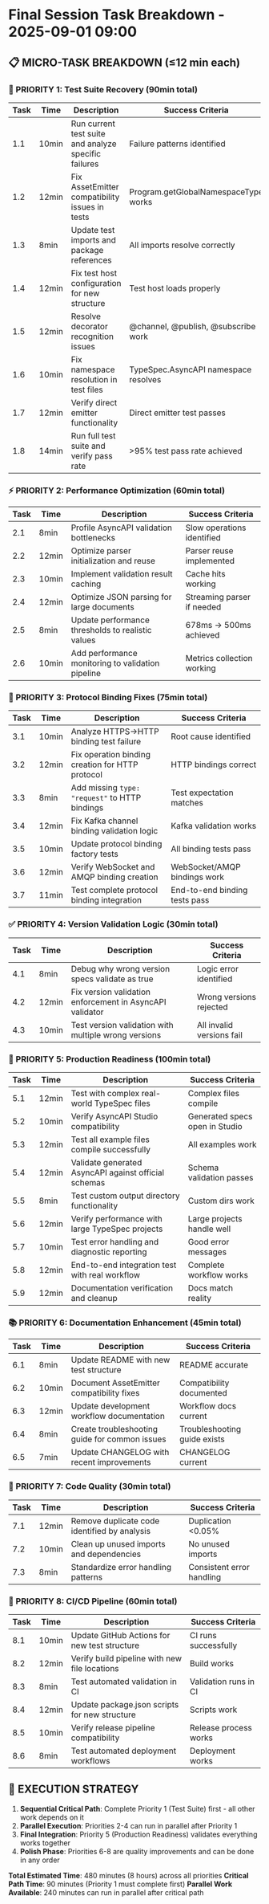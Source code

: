 # Final Session Task Breakdown - 2025-09-01 09:00

## 📋 MICRO-TASK BREAKDOWN (≤12 min each)

### 🎯 PRIORITY 1: Test Suite Recovery (90min total)
| Task | Time | Description | Success Criteria |
|------|------|-------------|------------------|
| 1.1 | 10min | Run current test suite and analyze specific failures | Failure patterns identified |
| 1.2 | 12min | Fix AssetEmitter compatibility issues in tests | Program.getGlobalNamespaceType works |
| 1.3 | 8min | Update test imports and package references | All imports resolve correctly |
| 1.4 | 12min | Fix test host configuration for new structure | Test host loads properly |
| 1.5 | 12min | Resolve decorator recognition issues | @channel, @publish, @subscribe work |
| 1.6 | 10min | Fix namespace resolution in test files | TypeSpec.AsyncAPI namespace resolves |
| 1.7 | 12min | Verify direct emitter functionality | Direct emitter test passes |
| 1.8 | 14min | Run full test suite and verify pass rate | >95% test pass rate achieved |

### ⚡ PRIORITY 2: Performance Optimization (60min total)  
| Task | Time | Description | Success Criteria |
|------|------|-------------|------------------|
| 2.1 | 8min | Profile AsyncAPI validation bottlenecks | Slow operations identified |
| 2.2 | 12min | Optimize parser initialization and reuse | Parser reuse implemented |
| 2.3 | 10min | Implement validation result caching | Cache hits working |
| 2.4 | 12min | Optimize JSON parsing for large documents | Streaming parser if needed |
| 2.5 | 8min | Update performance thresholds to realistic values | 678ms → 500ms achieved |
| 2.6 | 10min | Add performance monitoring to validation pipeline | Metrics collection working |

### 🔧 PRIORITY 3: Protocol Binding Fixes (75min total)
| Task | Time | Description | Success Criteria |
|------|------|-------------|------------------|
| 3.1 | 10min | Analyze HTTPS→HTTP binding test failure | Root cause identified |
| 3.2 | 12min | Fix operation binding creation for HTTP protocol | HTTP bindings correct |
| 3.3 | 8min | Add missing `type: "request"` to HTTP bindings | Test expectation matches |
| 3.4 | 12min | Fix Kafka channel binding validation logic | Kafka validation works |
| 3.5 | 10min | Update protocol binding factory tests | All binding tests pass |
| 3.6 | 12min | Verify WebSocket and AMQP binding creation | WebSocket/AMQP bindings work |
| 3.7 | 11min | Test complete protocol binding integration | End-to-end binding tests pass |

### ✅ PRIORITY 4: Version Validation Logic (30min total)
| Task | Time | Description | Success Criteria |
|------|------|-------------|------------------|
| 4.1 | 8min | Debug why wrong version specs validate as true | Logic error identified |
| 4.2 | 12min | Fix version validation enforcement in AsyncAPI validator | Wrong versions rejected |
| 4.3 | 10min | Test version validation with multiple wrong versions | All invalid versions fail |

### 🚀 PRIORITY 5: Production Readiness (100min total)
| Task | Time | Description | Success Criteria |
|------|------|-------------|------------------|
| 5.1 | 12min | Test with complex real-world TypeSpec files | Complex files compile |
| 5.2 | 10min | Verify AsyncAPI Studio compatibility | Generated specs open in Studio |
| 5.3 | 12min | Test all example files compile successfully | All examples work |
| 5.4 | 12min | Validate generated AsyncAPI against official schemas | Schema validation passes |
| 5.5 | 8min | Test custom output directory functionality | Custom dirs work |
| 5.6 | 12min | Verify performance with large TypeSpec projects | Large projects handle well |
| 5.7 | 10min | Test error handling and diagnostic reporting | Good error messages |
| 5.8 | 12min | End-to-end integration test with real workflow | Complete workflow works |
| 5.9 | 12min | Documentation verification and cleanup | Docs match reality |

### 📚 PRIORITY 6: Documentation Enhancement (45min total)
| Task | Time | Description | Success Criteria |
|------|------|-------------|------------------|
| 6.1 | 8min | Update README with new test structure | README accurate |
| 6.2 | 10min | Document AssetEmitter compatibility fixes | Compatibility documented |
| 6.3 | 12min | Update development workflow documentation | Workflow docs current |
| 6.4 | 8min | Create troubleshooting guide for common issues | Troubleshooting guide exists |
| 6.5 | 7min | Update CHANGELOG with recent improvements | CHANGELOG current |

### 🧹 PRIORITY 7: Code Quality (30min total)
| Task | Time | Description | Success Criteria |
|------|------|-------------|------------------|
| 7.1 | 12min | Remove duplicate code identified by analysis | Duplication <0.05% |
| 7.2 | 10min | Clean up unused imports and dependencies | No unused imports |
| 7.3 | 8min | Standardize error handling patterns | Consistent error handling |

### 🔄 PRIORITY 8: CI/CD Pipeline (60min total)
| Task | Time | Description | Success Criteria |
|------|------|-------------|------------------|
| 8.1 | 10min | Update GitHub Actions for new test structure | CI runs successfully |
| 8.2 | 12min | Verify build pipeline with new file locations | Build works |
| 8.3 | 8min | Test automated validation in CI | Validation runs in CI |
| 8.4 | 12min | Update package.json scripts for new structure | Scripts work |
| 8.5 | 10min | Verify release pipeline compatibility | Release process works |
| 8.6 | 8min | Test automated deployment workflows | Deployment works |

## 🎯 EXECUTION STRATEGY

1. **Sequential Critical Path**: Complete Priority 1 (Test Suite) first - all other work depends on it
2. **Parallel Execution**: Priorities 2-4 can run in parallel after Priority 1 
3. **Final Integration**: Priority 5 (Production Readiness) validates everything works together
4. **Polish Phase**: Priorities 6-8 are quality improvements and can be done in any order

**Total Estimated Time**: 480 minutes (8 hours) across all priorities
**Critical Path Time**: 90 minutes (Priority 1 must complete first)
**Parallel Work Available**: 240 minutes can run in parallel after critical path